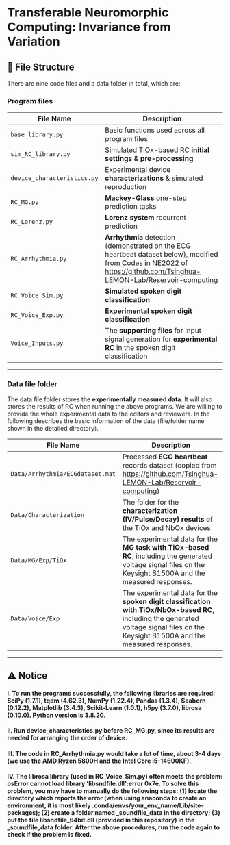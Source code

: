 # Transferable Neuromorphic Computing: Invariance from Variation



## 📁 File Structure
There are nine code files and a data folder in total, which are:
### Program files
| File Name | Description |
|-----------|-------------|
| `base_library.py` | Basic functions used across all program files |
| `sim_RC_library.py` | Simulated TiOx-based RC **initial settings & pre-processing** |
| `device_characteristics.py` | Experimental device **characterizations** & simulated reproduction |
| `RC_MG.py` | **Mackey-Glass** one-step prediction tasks |
| `RC_Lorenz.py` | **Lorenz system** recurrent prediction |
| `RC_Arrhythmia.py` | **Arrhythmia** detection (demonstrated on the ECG heartbeat dataset below), modified from Codes in NE2022 of https://github.com/Tsinghua-LEMON-Lab/Reservoir-computing|
| `RC_Voice_Sim.py` |  **Simulated spoken digit classification**  |
| `RC_Voice_Exp.py` |  **Experimental spoken digit classification**|
| `Voice_Inputs.py` | The **supporting files** for input signal generation for **experimental RC** in the spoken digit classification|

---
### Data file folder
The data file folder stores the **experimentally measured data**. It will also stores the results of RC when running the above programs. We are willing to provide the whole experimental data to the editors and reviewers. In the following describes the basic information of the data (file/folder name shown in the detailed directory).

| File Name | Description |
|-----------|-------------|
| `Data/Arrhythmia/ECGdataset.mat` | Processed **ECG heartbeat** records dataset (copied from https://github.com/Tsinghua-LEMON-Lab/Reservoir-computing)|
| `Data/Characterization` | The folder for the **characterization (IV/Pulse/Decay) results** of the TiOx and NbOx devices |
| `Data/MG/Exp/TiOx` | The experimental data for the **MG task with TiOx-based RC**, including the generated voltage signal files on the Keysight B1500A and the measured responses. |
| `Data/Voice/Exp` | The experimental data for the **spoken digit classification with TiOx/NbOx-based RC**, including the generated voltage signal files on the Keysight B1500A and the measured responses. |

--------

## ⚠️ Notice
#### I. To run the programs successfully, the following libraries are required: SciPy (1.7.1), tqdm (4.62.3), NumPy (1.22.4), Pandas (1.3.4), Seaborn (0.12.2), Matplotlib (3.4.3), Scikit-Learn (1.0.1), h5py (3.7.0), librosa (0.10.0). Python version is 3.8.20.

#### II. Run device_characteristics.py before RC_MG.py, since its results are needed for arranging the order of device.

#### III. The code in RC_Arrhythmia.py would take a lot of time, about 3-4 days (we use the AMD Ryzen 5800H and the Intel Core i5-14600KF).

#### IV. The librosa library (used in RC_Voice_Sim.py) often meets the problem: osError cannot load library 'libsndfile.dll':error 0x7e. To solve this problem, you may have to manually do the following steps: (1) locate the directory which reports the error (when using anaconda to create an environment, it is most likely .conda/envs/your_env_name/Lib/site-packages); (2) create a folder named _soundfile_data in the directory; (3) put the file libsndfile_64bit.dll (provided in this repository) in the _soundfile_data folder. After the above procedures, run the code again to check if the problem is fixed.













